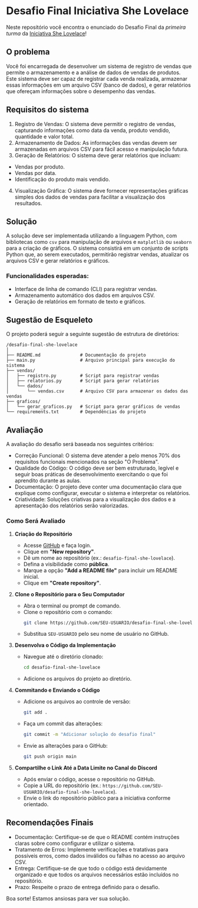 # Desafio Final Iniciativa She Lovelace

Neste repositório você encontra o enunciado do Desafio Final da _primeira turma_ da 
[Iniciativa She Lovelace](https://br.linkedin.com/company/iniciativashelovelace)! 

## O problema

Você foi encarregada de desenvolver um sistema de registro de vendas que permite o armazenamento e a análise de dados de vendas de produtos. Este sistema deve ser capaz de registrar cada venda realizada, armazenar essas informações em um arquivo CSV (banco de dados), e gerar relatórios que ofereçam informações sobre o desempenho das vendas.

## Requisitos do sistema
1. Registro de Vendas: O sistema deve permitir o registro de vendas, capturando informações como data da venda, produto vendido, quantidade e valor total.
2. Armazenamento de Dados: As informações das vendas devem ser armazenadas em arquivos CSV para fácil acesso e manipulação futura.
3. Geração de Relatórios: O sistema deve gerar relatórios que incluam:
- Vendas por produto.
- Vendas por data.
- Identificação do produto mais vendido.
4. Visualização Gráfica: O sistema deve fornecer representações gráficas simples dos dados de vendas para facilitar a visualização dos resultados.

## Solução

A solução deve ser implementada utilizando a linguagem Python, com bibliotecas como `csv` para manipulação de arquivos e `matplotlib` ou `seaborn` para a criação de gráficos. O sistema consistirá em um conjunto de scripts Python que, ao serem executados, permitirão registrar vendas, atualizar os arquivos CSV e gerar relatórios e gráficos.

### Funcionalidades esperadas:

- Interface de linha de comando (CLI) para registrar vendas.
- Armazenamento automático dos dados em arquivos CSV.
- Geração de relatórios em formato de texto e gráficos.

## Sugestão de Esqueleto

O projeto poderá seguir a seguinte sugestão de estrutura de diretórios:

```
/desafio-final-she-lovelace
│
├── README.md               # Documentação do projeto
├── main.py                 # Arquivo principal para execução do sistema
├── vendas/
│   ├── registro.py         # Script para registrar vendas
│   ├── relatorios.py       # Script para gerar relatórios
│   └── dados/              
│       └── vendas.csv      # Arquivo CSV para armazenar os dados das vendas
├── graficos/
│   └── gerar_graficos.py   # Script para gerar gráficos de vendas
└── requirements.txt        # Dependências do projeto
```

## Avaliação
A avaliação do desafio será baseada nos seguintes critérios:

- Correção Funcional: O sistema deve atender a pelo menos 70% dos requisitos funcionais mencionados na seção "O Problema".
- Qualidade do Código: O código deve ser bem estruturado, legível e seguir boas práticas de desenvolvimento exercitando o que foi aprendito durante as aulas.
- Documentação: O projeto deve conter uma documentação clara que explique como configurar, executar o sistema e interpretar os relatórios.
- Criatividade: Soluções criativas para a visualização dos dados e a apresentação dos relatórios serão valorizadas.

### Como Será Avaliado

1. **Criação do Repositório**
   - Acesse [GitHub](https://github.com) e faça login.
   - Clique em **"New repository"**.
   - Dê um nome ao repositório (ex.: `desafio-final-she-lovelace`).
   - Defina a visibilidade como **pública**.
   - Marque a opção **"Add a README file"** para incluir um README inicial.
   - Clique em **"Create repository"**.

2. **Clone o Repositório para o Seu Computador**
   - Abra o terminal ou prompt de comando.
   - Clone o repositório com o comando:
     ```bash
     git clone https://github.com/SEU-USUARIO/desafio-final-she-lovelace.git
     ```
   - Substitua `SEU-USUARIO` pelo seu nome de usuário no GitHub.

3. **Desenvolva o Código da Implementação**
   - Navegue até o diretório clonado:
     ```bash
     cd desafio-final-she-lovelace
     ```
   - Adicione os arquivos do projeto ao diretório.

4. **Commitando e Enviando o Código**
   - Adicione os arquivos ao controle de versão:
     ```bash
     git add .
     ```
   - Faça um commit das alterações:
     ```bash
     git commit -m "Adicionar solução do desafio final"
     ```
   - Envie as alterações para o GitHub:
     ```bash
     git push origin main
     ```

5. **Compartilhe o Link Até a Data Limite no Canal do Discord**
   - Após enviar o código, acesse o repositório no GitHub.
   - Copie a URL do repositório (ex.: `https://github.com/SEU-USUARIO/desafio-final-she-lovelace`).
   - Envie o link do repositório público para a iniciativa conforme orientado.

## Recomendações Finais
- Documentação: Certifique-se de que o README contém instruções claras sobre como configurar e utilizar o sistema.
- Tratamento de Erros: Implemente verificações e tratativas para possíveis erros, como dados inválidos ou falhas no acesso ao arquivo CSV.
- Entrega: Certifique-se de que todo o código está devidamente organizado e que todos os arquivos necessários estão incluídos no repositório.
- Prazo: Respeite o prazo de entrega definido para o desafio.

Boa sorte! Estamos ansiosas para ver sua solução.
